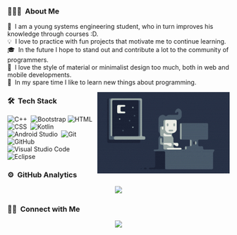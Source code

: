 
<!-- ## 👋 &nbsp;Hey there! I'm Aditya -->

### 👨🏻‍💻 &nbsp;About Me


📎 &nbsp;I am a young systems engineering student, who in turn improves his knowledge through courses :D.\
💡 &nbsp;I love to practice with fun projects that motivate me to continue learning.\
🎓 &nbsp;In the future I hope to stand out and contribute a lot to the community of programmers.\
🌱 &nbsp;I love the style of material or minimalist design too much, both in web and mobile developments.\
💬 &nbsp;In my spare time I like to learn new things about programming.


<img alt="Night Coding" src="https://raw.githubusercontent.com/AVS1508/AVS1508/master/assets/Night-Coding.gif" align="right"/>

### 🛠 &nbsp;Tech Stack


![C++](https://img.shields.io/badge/-C++-05122A?style=flat&logo=C%2B%2B&logoColor=00599C)&nbsp;
![Bootstrap](https://img.shields.io/badge/-Bootstrap-05122A?style=flat&logo=bootstrap&logoColor=563D7C)
![HTML](https://img.shields.io/badge/-HTML-05122A?style=flat&logo=HTML5)&nbsp;
![CSS](https://img.shields.io/badge/-CSS-05122A?style=flat&logo=CSS3&logoColor=1572B6)&nbsp;
![Kotlin](https://img.shields.io/badge/-Kotlin-05122A?style=flat&logo=Kotlin&logoColor=1572B6)&nbsp;
![Android Studio](https://img.shields.io/badge/-Android%20Studio-05122A?style=flat&logo=android-studio&logoColor=1572B6)&nbsp;
![Git](https://img.shields.io/badge/-Git-05122A?style=flat&logo=git)&nbsp;
![GitHub](https://img.shields.io/badge/-GitHub-05122A?style=flat&logo=github)&nbsp;
![Visual Studio Code](https://img.shields.io/badge/-Visual%20Studio%20Code-05122A?style=flat&logo=visual-studio-code&logoColor=007ACC)&nbsp;
![Eclipse](https://img.shields.io/badge/-Eclipse-05122A?style=flat&logo=eclipse-ide&logoColor=2C2255)

### ⚙️ &nbsp;GitHub Analytics

<p align="center">
<a href="https://github.com/Joshdroid250">
  <img height="180em" src="https://github-readme-stats-eight-theta.vercel.app/api?username=Joshdroid250&show_icons=true&theme=algolia&include_all_commits=true&count_private=true"/></a></p>

### 🤝🏻 &nbsp;Connect with Me

<p align="center">
<a href="https://twitter.com/JoshDroid250"><img src="https://img.shields.io/badge/-twitter.com-3423A6?style=flat&logo=twitter&logoColor=white"/></a>
</p>

